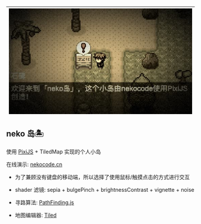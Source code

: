 | ![screenshot](screenshot.jpg) |
| --- |

## neko 岛🏝

使用 [PixiJS](https://www.pixijs.com/) + TiledMap 实现的个人小岛

在线演示: [nekocode.cn](https://nekocode.cn/)

* 为了兼顾没有键盘的移动端，所以选择了使用鼠标/触摸点击的方式进行交互

* shader 滤镜: sepia + bulgePinch + brightnessContrast + vignette + noise

* 寻路算法: [PathFinding.js](https://github.com/qiao/PathFinding.js)

* 地图编辑器: [Tiled](https://www.mapeditor.org/)

